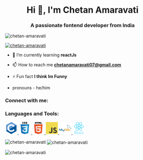 <h1 align="center">Hi 👋, I'm Chetan Amaravati</h1>
<h3 align="center">A passionate fontend developer from India</h3>

<p align="left"> <img src="https://komarev.com/ghpvc/?username=chetan-amaravati&label=Profile%20views&color=0e75b6&style=flat" alt="chetan-amaravati" /> </p>

<p align="left"> <a href="https://github.com/ryo-ma/github-profile-trophy"><img src="https://github-profile-trophy.vercel.app/?username=chetan-amaravati" alt="chetan-amaravati" /></a> </p>

- 🌱 I’m currently learning **reactJs**

- 📫 How to reach me **chetanamaravati07@gmail.com**

- ⚡ Fun fact **I think Im Funny**
- pronouns - he/him 

<h3 align="left">Connect with me:</h3>
<p align="left">
</p>

<h3 align="left">Languages and Tools:</h3>
<p align="left"> <a href="https://www.cprogramming.com/" target="_blank" rel="noreferrer"> <img src="https://raw.githubusercontent.com/devicons/devicon/master/icons/c/c-original.svg" alt="c" width="40" height="40"/> </a> <a href="https://www.w3schools.com/css/" target="_blank" rel="noreferrer"> <img src="https://raw.githubusercontent.com/devicons/devicon/master/icons/css3/css3-original-wordmark.svg" alt="css3" width="40" height="40"/> </a> <a href="https://www.w3.org/html/" target="_blank" rel="noreferrer"> <img src="https://raw.githubusercontent.com/devicons/devicon/master/icons/html5/html5-original-wordmark.svg" alt="html5" width="40" height="40"/> </a> <a href="https://developer.mozilla.org/en-US/docs/Web/JavaScript" target="_blank" rel="noreferrer"> <img src="https://raw.githubusercontent.com/devicons/devicon/master/icons/javascript/javascript-original.svg" alt="javascript" width="40" height="40"/> </a> <a href="https://www.mysql.com/" target="_blank" rel="noreferrer"> <img src="https://raw.githubusercontent.com/devicons/devicon/master/icons/mysql/mysql-original-wordmark.svg" alt="mysql" width="40" height="40"/> </a> <a href="https://reactjs.org/" target="_blank" rel="noreferrer"> <img src="https://raw.githubusercontent.com/devicons/devicon/master/icons/react/react-original-wordmark.svg" alt="react" width="40" height="40"/> </a> </p>

<p><img align="left" src="https://github-readme-stats.vercel.app/api/top-langs?username=chetan-amaravati&show_icons=true&locale=en&layout=compact" alt="chetan-amaravati" /></p>

<p>&nbsp;<img align="center" src="https://github-readme-stats.vercel.app/api?username=chetan-amaravati&show_icons=true&locale=en" alt="chetan-amaravati" /></p>

<p><img align="center" src="https://github-readme-streak-stats.herokuapp.com/?user=chetan-amaravati&" alt="chetan-amaravati" /></p>

